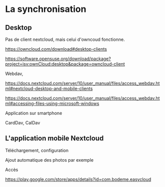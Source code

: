 # La synchronisation


## Desktop

Pas de client nextcloud, mais celui d'owncoud fonctionne.

https://owncloud.com/download#desktop-clients

https://software.opensuse.org/download/package?project=isv:ownCloud:desktop&package=owncloud-client



Webdav,

https://docs.nextcloud.com/server/10/user_manual/files/access_webdav.html#nextcloud-desktop-and-mobile-clients 

https://docs.nextcloud.com/server/10/user_manual/files/access_webdav.html#accessing-files-using-microsoft-windows

Application sur smartphone

CardDav, CalDav

## L'application mobile Nextcloud

Téléchargement, configuration

Ajout automatique des photos par exemple

Accès 

https://play.google.com/store/apps/details?id=com.bodeme.easycloud
